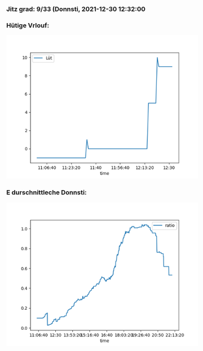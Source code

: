 ### Jitz grad: 9/33 (Donnsti, 2021-12-30 12:32:00

### Hütige Vrlouf:
![Graph](Today.png)

### E durschnittleche Donnsti:
![Graph](Donnsti.png)
